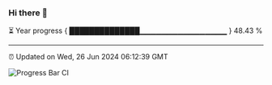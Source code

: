### Hi there 👋

⏳ Year progress { ██████████████▁▁▁▁▁▁▁▁▁▁▁▁▁▁▁▁ } 48.43 %

---

⏰ Updated on Wed, 26 Jun 2024 06:12:39 GMT

![Progress Bar CI](https://github.com/Shyam-Makwana/GitHub-Actions-Demo/workflows/Progress%20Bar%20CI/badge.svg)
